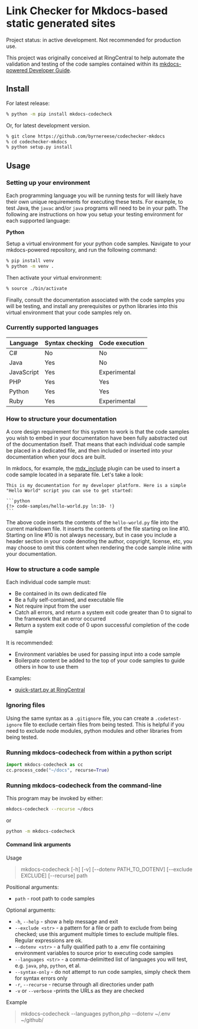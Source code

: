 # Link Checker for Mkdocs-based static generated sites

Project status: in active development. Not recommended for production use. 

This project was originally conceived at RingCentral to help automate the validation and testing of the code samples contained within its [mkdocs-powered Developer Guide](https://github.com/ringcentral/ringcentral-api-docs/).

## Install

For latest release:

```sh
% python -m pip install mkdocs-codecheck
```

Or, for latest development version.

```sh
% git clone https://github.com/byrnereese/codechecker-mkdocs
% cd codechecker-mkdocs
% python setup.py install 
```

## Usage

### Setting up your environment

Each programming language you will be running tests for will likely have their own unique requirements for executing these tests. For example, to test Java, the `javac` and/or `java` programs will need to be in your path. The following are instructions on how you setup your testing environment for each supported language:

**Python**

Setup a virtual environment for your python code samples. Navigate to your mkdocs-powered repository, and run the following command:

```bash
% pip install venv
% python -m venv .
```

Then activate your virtual environment:

```bash
% source ./bin/activate
```

Finally, consult the documentation associated with the code samples you will be testing, and install any prerequisites or python libraries into this virtual environment that your code samples rely on. 

### Currently supported languages

| Language | Syntax checking | Code execution |
|-|-|-|
| C# | No | No |
| Java | Yes | No |
| JavaScript | Yes | Experimental |
| PHP | Yes | Yes |
| Python | Yes | Yes |
| Ruby | Yes | Experimental |

### How to structure your documentation

A core design requirement for this system to work is that the code samples you wish to embed in your documentation have been fully aabstracted out of the documentation itself. That means that each individual code sample be placed in a dedicated file, and then included or inserted into your documentation when your docs are built. 

In mkdocs, for example, the [mdx_include](https://github.com/neurobin/mdx_include) plugin can be used to insert a code sample located in a separate file. Let's take a look:

    This is my documentation for my developer platform. Here is a simple 
	"Hello World" script you can use to get started:

    ```python
    {!> code-samples/hello-world.py ln:10- !}
    ```

The above code inserts the contents of the `hello-world.py` file into the current markdown file. It inserts the contents of the file starting on line #10. Starting on line #10 is not always necessary, but in case you include a header section in your code denoting the author, copyright, license, etc, you may choose to omit this content when rendering the code sample inline with your documentation.

### How to structure a code sample

Each individual code sample must:

* Be contained in its own dedicated file
* Be a fully self-contained, and executable file
* Not require input from the user
* Catch all errors, and return a system exit code greater than 0 to signal to the framework that an error occurred
* Return a system exit code of 0 upon successful completion of the code sample

It is recommended:

* Environment variables be used for passing input into a code sample
* Boilerpate content be added to the top of your code samples to guide others in how to use them

Examples:
* [quick-start.py at RingCentral](https://github.com/ringcentral/ringcentral-api-docs/blob/autotest-code-samples/code-samples/messaging/quick-start.py)

### Ignoring files

Using the same syntax as a `.gitignore` file, you can create a `.codetest-ignore` file to exclude certain files from being tested. This is helpful if you need to exclude node modules, python modules and other libraries from being tested. 

### Running mkdocs-codecheck from within a python script

```python
import mkdocs-codecheck as cc
cc.process_code("~/docs", recurse=True)
```

### Running mkdocs-codecheck from the command-line

This program may be invoked by either:

```sh
mkdocs-codecheck --recurse ~/docs
```

or

```sh
python -m mkdocs-codecheck
```

#### Command link arguments

Usage

> mkdocs-codecheck [-h] [-v] [--dotenv PATH_TO_DOTENV] [--exclude EXCLUDE] [--recurse] path

Positional arguments:

* `path` - root path to code samples

Optional arguments:

* `-h`, `--help` - show a help message and exit
* `--exclude <str>` - a pattern for a file or path to exclude from being checked; use this argument multiple times to exclude multiple files. Regular expressions are ok. 
* `--dotenv <str>` - a fully qualified path to a .env file containing environment variables to source prior to executing code samples
* `--languages <str>` - a comma-delimitted list of languages you will test, e.g. `java`, `php`, `python`, et al.
* `--syntax-only` - do not attempt to run code samples, simply check them for syntax errors only
* `-r`, `--recurse` - recurse through all directories under path
* `-v` or `--verbose` -prints the URLs as they are checked

Example

> mkdocs-codecheck --languages python,php --dotenv ~/.env ~/github/
